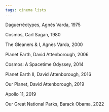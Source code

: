 ```yaml
---
tags: cinema lists
---
```


Daguerréotypes, Agnès Varda, 1975 

Cosmos, Carl Sagan, 1980

The Gleaners & I, Agnès Varda, 2000

Planet Earth, David Attenborough, 2006 

Cosmos: A Spacetime Odyssey, 2014 

Planet Earth II, David Attenborough, 2016

Our Planet, David Attenborough, 2019 

Apollo 11, 2019 

Our Great National Parks, Barack Obama, 2022 

